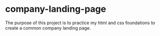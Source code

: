 # company-landing-page
The purpose of this project is to practice my html and css foundations to create a common company landing page. 